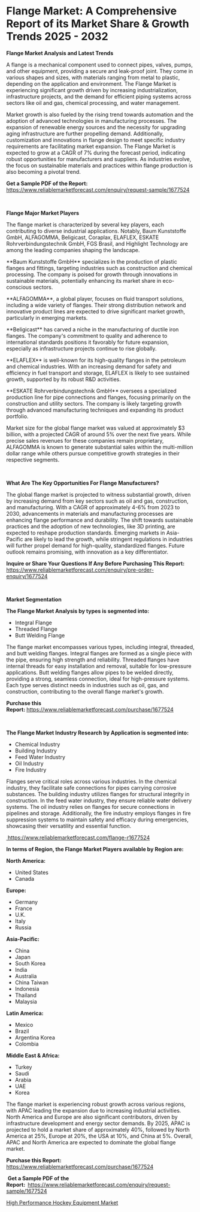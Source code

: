 <p><h1>Flange Market: A Comprehensive Report of its Market Share & Growth Trends 2025 - 2032</h1></p><p><strong>Flange Market Analysis and Latest Trends</strong></p>
<p><p>A flange is a mechanical component used to connect pipes, valves, pumps, and other equipment, providing a secure and leak-proof joint. They come in various shapes and sizes, with materials ranging from metal to plastic, depending on the application and environment. The Flange Market is experiencing significant growth driven by increasing industrialization, infrastructure projects, and the demand for efficient piping systems across sectors like oil and gas, chemical processing, and water management.</p><p>Market growth is also fueled by the rising trend towards automation and the adoption of advanced technologies in manufacturing processes. The expansion of renewable energy sources and the necessity for upgrading aging infrastructure are further propelling demand. Additionally, customization and innovations in flange design to meet specific industry requirements are facilitating market expansion. The Flange Market is expected to grow at a CAGR of 7% during the forecast period, indicating robust opportunities for manufacturers and suppliers. As industries evolve, the focus on sustainable materials and practices within flange production is also becoming a pivotal trend.</p></p>
<p><strong>Get a Sample PDF of the Report:&nbsp;</strong> <a href="https://www.reliablemarketforecast.com/enquiry/request-sample/1677524?utm_campaign=2316&utm_medium=2&utm_source=Github&utm_content=ia&utm_term=25032025&utm_id=flange">https://www.reliablemarketforecast.com/enquiry/request-sample/1677524</a></p>
<p>&nbsp;</p>
<p><strong>Flange Major Market Players</strong></p>
<p><p>The flange market is characterized by several key players, each contributing to diverse industrial applications. Notably, Baum Kunststoffe GmbH, ALFAGOMMA, Beligicast, Coraplax, ELAFLEX, ESKATE Rohrverbindungstechnik GmbH, FGS Brasil, and Highlight Technology are among the leading companies shaping the landscape.</p><p>**Baum Kunststoffe GmbH** specializes in the production of plastic flanges and fittings, targeting industries such as construction and chemical processing. The company is poised for growth through innovations in sustainable materials, potentially enhancing its market share in eco-conscious sectors.</p><p>**ALFAGOMMA**, a global player, focuses on fluid transport solutions, including a wide variety of flanges. Their strong distribution network and innovative product lines are expected to drive significant market growth, particularly in emerging markets.</p><p>**Beligicast** has carved a niche in the manufacturing of ductile iron flanges. The company's commitment to quality and adherence to international standards positions it favorably for future expansion, especially as infrastructure projects continue to rise globally.</p><p>**ELAFLEX** is well-known for its high-quality flanges in the petroleum and chemical industries. With an increasing demand for safety and efficiency in fuel transport and storage, ELAFLEX is likely to see sustained growth, supported by its robust R&D activities.</p><p>**ESKATE Rohrverbindungstechnik GmbH** oversees a specialized production line for pipe connections and flanges, focusing primarily on the construction and utility sectors. The company is likely targeting growth through advanced manufacturing techniques and expanding its product portfolio.</p><p>Market size for the global flange market was valued at approximately $3 billion, with a projected CAGR of around 5% over the next five years. While precise sales revenues for these companies remain proprietary, ALFAGOMMA is known to generate substantial sales within the multi-million dollar range while others pursue competitive growth strategies in their respective segments.</p></p>
<p>&nbsp;</p>
<p><strong>What Are The Key Opportunities For Flange Manufacturers?</strong></p>
<p><p>The global flange market is projected to witness substantial growth, driven by increasing demand from key sectors such as oil and gas, construction, and manufacturing. With a CAGR of approximately 4-6% from 2023 to 2030, advancements in materials and manufacturing processes are enhancing flange performance and durability. The shift towards sustainable practices and the adoption of new technologies, like 3D printing, are expected to reshape production standards. Emerging markets in Asia-Pacific are likely to lead the growth, while stringent regulations in industries will further propel demand for high-quality, standardized flanges. Future outlook remains promising, with innovation as a key differentiator.</p></p>
<p><strong>Inquire or Share Your Questions If Any Before Purchasing This Report:</strong> <a href="https://www.reliablemarketforecast.com/enquiry/pre-order-enquiry/1677524?utm_campaign=2316&utm_medium=2&utm_source=Github&utm_content=ia&utm_term=25032025&utm_id=flange">https://www.reliablemarketforecast.com/enquiry/pre-order-enquiry/1677524</a></p>
<p>&nbsp;</p>
<p><strong>Market Segmentation</strong></p>
<p><strong>The Flange Market Analysis by types is segmented into:</strong></p>
<p><ul><li>Integral Flange</li><li>Threaded Flange</li><li>Butt Welding Flange</li></ul></p>
<p><p>The flange market encompasses various types, including integral, threaded, and butt welding flanges. Integral flanges are formed as a single piece with the pipe, ensuring high strength and reliability. Threaded flanges have internal threads for easy installation and removal, suitable for low-pressure applications. Butt welding flanges allow pipes to be welded directly, providing a strong, seamless connection, ideal for high-pressure systems. Each type serves distinct needs in industries such as oil, gas, and construction, contributing to the overall flange market's growth.</p></p>
<p><strong>Purchase this Report:&nbsp;</strong><a href="https://www.reliablemarketforecast.com/purchase/1677524?utm_campaign=2316&utm_medium=2&utm_source=Github&utm_content=ia&utm_term=25032025&utm_id=flange">https://www.reliablemarketforecast.com/purchase/1677524</a></p>
<p>&nbsp;</p>
<p><strong>The Flange Market Industry Research by Application is segmented into:</strong></p>
<p><ul><li>Chemical Industry</li><li>Building Industry</li><li>Feed Water Industry</li><li>Oil Industry</li><li>Fire Industry</li></ul></p>
<p><p>Flanges serve critical roles across various industries. In the chemical industry, they facilitate safe connections for pipes carrying corrosive substances. The building industry utilizes flanges for structural integrity in construction. In the feed water industry, they ensure reliable water delivery systems. The oil industry relies on flanges for secure connections in pipelines and storage. Additionally, the fire industry employs flanges in fire suppression systems to maintain safety and efficacy during emergencies, showcasing their versatility and essential function.</p></p>
<p><a href="https://www.reliablemarketforecast.com/flange-r1677524?utm_campaign=2316&utm_medium=2&utm_source=Github&utm_content=ia&utm_term=25032025&utm_id=flange">&nbsp;https://www.reliablemarketforecast.com/flange-r1677524</a></p>
<p><strong>In terms of Region, the Flange Market Players available by Region are:</strong></p>
<p>
    <p> <strong> North America: </strong>
        <ul>
            <li>United States</li>
            <li>Canada</li>
        </ul>
        </p> 
    <p> <strong> Europe: </strong>
        <ul>
            <li>Germany</li>
            <li>France</li>
            <li>U.K.</li>
            <li>Italy</li>
            <li>Russia</li>
        </ul>
        </p> 
    <p> <strong> Asia-Pacific: </strong>
        <ul>
            <li>China</li>
            <li>Japan</li>
            <li>South Korea</li>
            <li>India</li>
            <li>Australia</li>
            <li>China Taiwan</li>
            <li>Indonesia</li>
            <li>Thailand</li>
            <li>Malaysia</li>
        </ul>
        </p> 
    <p> <strong> Latin America: </strong>
        <ul>
            <li>Mexico</li>
            <li>Brazil</li>
            <li>Argentina Korea</li>
            <li>Colombia</li>
        </ul>
        </p> 
    <p> <strong> Middle East & Africa: </strong>
        <ul>
            <li>Turkey</li>
            <li>Saudi</li>
            <li>Arabia</li>
            <li>UAE</li>
            <li>Korea</li>
        </ul>
    </p>
    </p>
<p><p>The flange market is experiencing robust growth across various regions, with APAC leading the expansion due to increasing industrial activities. North America and Europe are also significant contributors, driven by infrastructure development and energy sector demands. By 2025, APAC is projected to hold a market share of approximately 40%, followed by North America at 25%, Europe at 20%, the USA at 10%, and China at 5%. Overall, APAC and North America are expected to dominate the global flange market.</p></p>
<p><strong>Purchase this Report: </strong><a href="https://www.reliablemarketforecast.com/purchase/1677524?utm_campaign=2316&utm_medium=2&utm_source=Github&utm_content=ia&utm_term=25032025&utm_id=flange">https://www.reliablemarketforecast.com/purchase/1677524</a></p>
<p>&nbsp;<strong>Get a Sample PDF of the Report:&nbsp;&nbsp;</strong><a href="https://www.reliablemarketforecast.com/enquiry/request-sample/1677524?utm_campaign=2316&utm_medium=2&utm_source=Github&utm_content=ia&utm_term=25032025&utm_id=flange">https://www.reliablemarketforecast.com/enquiry/request-sample/1677524</a></p>
<p><strong></strong></p>
<p><p><a href="https://github.com/bensemilia864/Market-Research-Report-List-1/blob/main/high-performance-hockey-equipment-market.md?utm_campaign=2316&utm_medium=2&utm_source=Github&utm_content=ia&utm_term=25032025&utm_id=flange">High Performance Hockey Equipment Market</a></p></p>